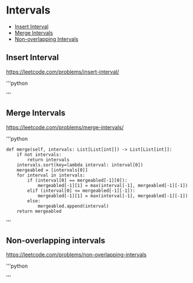 # Intervals

+ [Insert Interval](#insert-interval)
+ [Merge Intervals](#merge-intervals)
+ [Non-overlapping Intervals](#non-overlapping-intervals)

## Insert Interval

https://leetcode.com/problems/insert-interval/

'''python

'''

## Merge Intervals

https://leetcode.com/problems/merge-intervals/

'''python

    def merge(self, intervals: List[List[int]]) -> List[List[int]]:
        if not intervals:
            return intervals
        intervals.sort(key=lambda interval: interval[0])
        mergeabled = [intervals[0]]
        for interval in intervals:
            if (interval[0] == mergeabled[-1][0]):
                mergeabled[-1][1] = max(interval[-1], mergeabled[-1][-1])
            elif (interval[0] <= mergeabled[-1][-1]):
                mergeabled[-1][1] = max(interval[-1], mergeabled[-1][-1])
            else:
                mergeabled.append(interval)
        return mergeabled

'''

## Non-overlapping intervals

https://leetcode.com/problems/non-overlapping-intervals

'''python

'''
